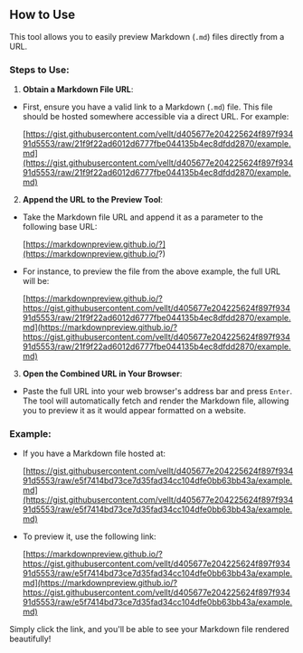 ## How to Use

This tool allows you to easily preview Markdown (`.md`) files directly from a URL.

### Steps to Use:

1. **Obtain a Markdown File URL**:
  
  - First, ensure you have a valid link to a Markdown (`.md`) file. This file should be hosted somewhere accessible via a direct URL. For example:
    
    [https://gist.githubusercontent.com/vellt/d405677e204225624f897f93491d5553/raw/21f9f22ad6012d6777fbe044135b4ec8dfdd2870/example.md](https://gist.githubusercontent.com/vellt/d405677e204225624f897f93491d5553/raw/21f9f22ad6012d6777fbe044135b4ec8dfdd2870/example.md)
    
    
2. **Append the URL to the Preview Tool**:
  
  - Take the Markdown file URL and append it as a parameter to the following base URL:
    
    [https://markdownpreview.github.io/?](https://markdownpreview.github.io/?)
    
  - For instance, to preview the file from the above example, the full URL will be:
    
    [https://markdownpreview.github.io/?https://gist.githubusercontent.com/vellt/d405677e204225624f897f93491d5553/raw/21f9f22ad6012d6777fbe044135b4ec8dfdd2870/example.md](https://markdownpreview.github.io/?https://gist.githubusercontent.com/vellt/d405677e204225624f897f93491d5553/raw/21f9f22ad6012d6777fbe044135b4ec8dfdd2870/example.md)
    
3. **Open the Combined URL in Your Browser**:
  
  - Paste the full URL into your web browser's address bar and press `Enter`. The tool will automatically fetch and render the Markdown file, allowing you to preview it as it would appear formatted on a website.

### Example:

- If you have a Markdown file hosted at:

  [https://gist.githubusercontent.com/vellt/d405677e204225624f897f93491d5553/raw/e5f7414bd73ce7d35fad34cc104dfe0bb63bb43a/example.md](https://gist.githubusercontent.com/vellt/d405677e204225624f897f93491d5553/raw/e5f7414bd73ce7d35fad34cc104dfe0bb63bb43a/example.md)
  
- To preview it, use the following link:
  
  [https://markdownpreview.github.io/?https://gist.githubusercontent.com/vellt/d405677e204225624f897f93491d5553/raw/e5f7414bd73ce7d35fad34cc104dfe0bb63bb43a/example.md](https://markdownpreview.github.io/?https://gist.githubusercontent.com/vellt/d405677e204225624f897f93491d5553/raw/e5f7414bd73ce7d35fad34cc104dfe0bb63bb43a/example.md)
  

Simply click the link, and you'll be able to see your Markdown file rendered beautifully!
